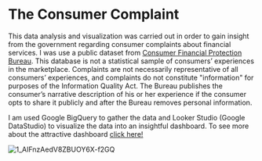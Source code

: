 # The Consumer Complaint
This data analysis and visualization was carried out in order to gain insight from the government regarding consumer complaints about financial services.
I was use a public dataset from [Consumer Financial Protection Bureau](https://www.consumerfinance.gov/data-research/consumer-complaints/).
This database is not a statistical sample of consumers’ experiences in the marketplace. Complaints are not necessarily representative of all consumers’ experiences, and complaints do not constitute "information" for purposes of the Information Quality Act. The Bureau publishes the consumer’s narrative description of his or her experience if the consumer opts to share it publicly and after the Bureau removes personal information.

I am used Google BigQuery to gather the data and Looker Studio (Google DataStudio) to visualize the data into an insightful dashboard. To see more about the attractive dashboard [click here!](https://datastudio.google.com/reporting/4f3d6c16-820c-4615-b5ce-7819c5afafb7)

![1_AIFnzAedV8ZBUOY6X-f2GQ](https://github.com/alberthero319/SQL-Project/blob/main/The%20Consumer%20Complaint/CFPB_Dashboard_alberthero319?raw=true)
